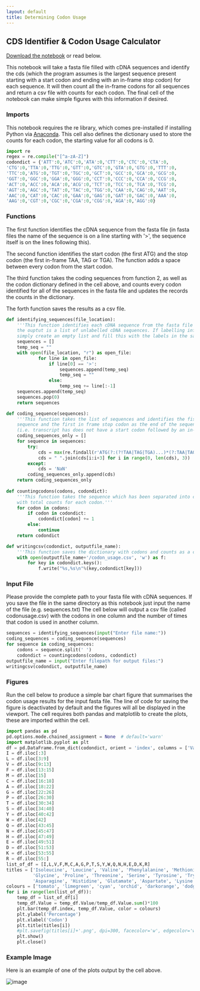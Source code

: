 ```yaml
---
layout: default
title: Determining Codon Usage
---
```


## CDS Identifier & Codon Usage Calculator

[Download the notebook](/assets/ipython_notebooks/codon_usage.ipynb) or read below. 

This notebook will take a fasta file filled with cDNA sequences and identify the cds (which the program assumes is the largest sequence present starting with a start codon and ending with an in-frame stop codon) for each sequence. It will then count all the in-frame codons for all sequences and return a csv file with counts for each codon. The final cell of the notebook can make simple figures with this information if desired. 

### Imports

This notebook requires the re library, which comes pre-installed if installing Python via [Anaconda](https://www.anaconda.com/products/individual). This cell also defines the dictionary used to store the counts for each codon, the starting value for all codons is 0.

```python
import re
regex = re.compile("[^a-zA-Z]")
codondict = {'ATT':0,'ATC':0,'ATA':0,'CTT':0,'CTC':0,'CTA':0,
'CTG':0,'TTA':0,'TTG':0,'GTT':0,'GTC':0,'GTA':0,'GTG':0,'TTT':0,
'TTC':0,'ATG':0,'TGT':0,'TGC':0,'GCT':0,'GCC':0,'GCA':0,'GCG':0,
'GGT':0,'GGC':0,'GGA':0,'GGG':0,'CCT':0,'CCC':0,'CCA':0,'CCG':0,
'ACT':0,'ACC':0,'ACA':0,'ACG':0,'TCT':0,'TCC':0,'TCA':0,'TCG':0,
'AGT':0,'AGC':0,'TAT':0,'TAC':0,'TGG':0,'CAA':0,'CAG':0,'AAT':0,
'AAC':0,'CAT':0,'CAC':0,'GAA':0,'GAG':0,'GAT':0,'GAC':0,'AAA':0,
'AAG':0,'CGT':0,'CGC':0,'CGA':0,'CGG':0,'AGA':0,'AGG':0}
```

### Functions

The first function identifies the cDNA sequence from the fasta file (in fasta files the name of the sequence is on a line starting with '>', the sequence itself is on the lines following this).

The second function identifies the start codon (the first ATG) and the stop codon (the first in-frame TAA, TAG or TGA). The function adds a space between every codon from the start codon.

The third function takes the coding sequences from function 2, as well as the codon dictionary defined in the cell above, and counts every codon identified for all of the sequences in the fasta file and updates the records the counts in the dictionary.

The forth function saves the results as a csv file.

```python
def identifying_sequences(file_location):
    '''This function identifies each cDNA sequence from the fasta file and adds it as an item to a list, 
    the ouptut is a list of unlabelled cDNA sequences. If labelling information needs to be retained, 
    simply create an empty list and fill this with the labels in the same order as the sequences.'''
    sequences = []
    temp_seq = ""
    with open(file_location, "r") as open_file:
            for line in open_file:
                if line[0] == '>':
                    sequences.append(temp_seq)
                    temp_seq = ""
                else:
                    temp_seq += line[:-1]
    sequences.append(temp_seq)
    sequences.pop(0)
    return sequences

def coding_sequence(sequences):
    '''This function takes the list of sequences and identifies the fist ATG codon as the start of the 
    sequence and the first in frame stop codon as the end of the sequence. It also adds a space between each codon. If no cds is identified
    (i.e. transcript has does not have a start codon followed by an in-frame stop codon) then the function returns NaN as the cds sequence'''
    coding_sequences_only = []
    for sequence in sequences:
        try:
            cds = max(re.findall(r'ATG(?:(?!TAA|TAG|TGA)...)*(?:TAA|TAG|TGA)',sequence), key = len)
            cds = " ".join(cds[i:i+3] for i in range(0, len(cds), 3))
        except: 
            cds = 'NaN'
        coding_sequences_only.append(cds)
    return coding_sequences_only
    
def countingcodons(codons, codondict):
    '''This function takes the sequence which has been separated into codons and counts each one. Output is an updated dictionary
    with total counts for each codon.'''
    for codon in codons:
        if codon in codondict:
            codondict[codon] += 1
        else:
            continue
    return codondict

def writingcsv(codondict, outputfile_name):
    '''This function saves the dictionary with codons and counts as a csv file.'''
    with open(outputfile_name+'/codon_usage.csv', 'w') as f:
        for key in codondict.keys():
            f.write("%s,%s\n"%(key,codondict[key]))
```
### Input File

Please provide the complete path to your fasta file with cDNA sequences. If you save the file in the same directory as this notebook just input the name of the file (e.g. sequences.txt) The cell below will output a csv file (called codonusage.csv) with the codons in one column and the number of times that codon is used in another column.

```python
sequences = identifying_sequences(input("Enter file name:"))
coding_sequences = coding_sequence(sequences)
for sequence in coding_sequences:
    codons = sequence.split(' ')
    codondict = countingcodons(codons, codondict)
outputfile_name = input("Enter filepath for output files:")
writingcsv(codondict, outputfile_name)
```

### Figures

Run the cell below to produce a simple bar chart figure that summarises the codon usage results for the input fasta file. The line of code for saving the figure is deactivated by default and the figures will all be displayed in the viewport. The cell requires both pandas and matplotlib to create the plots, these are imported within the cell.

```python
import pandas as pd
pd.options.mode.chained_assignment = None  # default='warn'
import matplotlib.pyplot as plt
df = pd.DataFrame.from_dict(codondict, orient = 'index', columns = ['Value'])
I = df.iloc[:3]
L = df.iloc[3:9]
V = df.iloc[9:13]
F = df.iloc[13:15]
M = df.iloc[15]
C = df.iloc[16:18]
A = df.iloc[18:22]
G = df.iloc[22:26]
P = df.iloc[26:30]
T = df.iloc[30:34]
S = df.iloc[34:40]
Y = df.iloc[40:42]
W = df.iloc[42]
Q = df.iloc[43:45]
N = df.iloc[45:47]
H = df.iloc[47:49]
E = df.iloc[49:51]
D = df.iloc[51:53]
K = df.iloc[53:55]
R = df.iloc[55:]
list_of_df = [I,L,V,F,M,C,A,G,P,T,S,Y,W,Q,N,H,E,D,K,R]
titles = ['Isoleucine', 'Leucine', 'Valine', 'Phenylalanine', 'Methionine', 'Cysteine', 'Alanine',
          'Glycine', 'Proline', 'Threonine', 'Serine', 'Tyrosine', 'Tryptophan', 'Glutamine',
          'Asparagine', 'Histidine', 'Glutamate', 'Aspartate', 'Lysine', 'Arginine']
colours = ['tomato', 'limegreen', 'cyan', 'orchid', 'darkorange', 'dodgerblue']
for i in range(len(list_of_df)):
    temp_df = list_of_df[i]
    temp_df.Value = temp_df.Value/temp_df.Value.sum()*100
    plt.bar(temp_df.index, temp_df.Value, color = colours)
    plt.ylabel('Percentage')
    plt.xlabel('Codon')
    plt.title(titles[i])
    #plt.savefig(titles[i]+'.png', dpi=300, facecolor='w', edgecolor='w',orientation='portrait')
    plt.show()
    plt.close()
 ```
 
### Example Image
Here is an example of one of the plots output by the cell above. 
 
![image](https://user-images.githubusercontent.com/96560726/151654962-632ca92a-9065-4f1b-90e9-6cff9105afd7.png)

 
 
